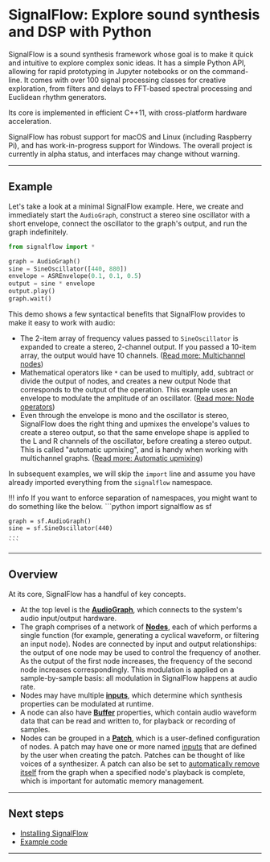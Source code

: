 # SignalFlow: Explore sound synthesis and DSP with Python

SignalFlow is a sound synthesis framework whose goal is to make it quick and intuitive to explore complex sonic ideas. It has a simple Python API, allowing for rapid prototyping in Jupyter notebooks or on the command-line. It comes with over 100 signal processing classes for creative exploration, from filters and delays to FFT-based spectral processing and Euclidean rhythm generators.

Its core is implemented in efficient C++11, with cross-platform hardware acceleration.  

SignalFlow has robust support for macOS and Linux (including Raspberry Pi), and has work-in-progress support for Windows. The overall project is currently in alpha status, and interfaces may change without warning.

---

## Example

Let's take a look at a minimal SignalFlow example. Here, we create and immediately start the `AudioGraph`, construct a stereo sine oscillator with a short envelope, connect the oscillator to the graph's output, and run the graph indefinitely.

```python
from signalflow import *

graph = AudioGraph()
sine = SineOscillator([440, 880])
envelope = ASREnvelope(0.1, 0.1, 0.5)
output = sine * envelope
output.play()
graph.wait()
```

This demo shows a few syntactical benefits that SignalFlow provides to make it easy to work with audio:

 - The 2-item array of frequency values passed to `SineOscillator` is expanded to create a stereo, 2-channel output. If you passed a 10-item array, the output would have 10 channels. ([Read more: Multichannel nodes](node/multichannel.md))
 - Mathematical operators like `*` can be used to multiply, add, subtract or divide the output of nodes, and creates a new output Node that corresponds to the output of the operation. This example uses an envelope to modulate the amplitude of an oscillator. ([Read more: Node operators](node/operators.md))
 - Even through the envelope is mono and the oscillator is stereo, SignalFlow does the right thing and upmixes the envelope's values to create a stereo output, so that the same envelope shape is applied to the L and R channels of the oscillator, before creating a stereo output. This is called "automatic upmixing", and is handy when working with multichannel graphs. ([Read more: Automatic upmixing](node/multichannel.md#automatic-upmixing))

In subsequent examples, we will skip the `import` line and assume you have already imported everything from the `signalflow` namespace.

!!! info
    If you want to enforce separation of namespaces, you might want to do something like the below.
    ```python
    import signalflow as sf

    graph = sf.AudioGraph()
    sine = sf.SineOscillator(440)
    ...
    ```

---

## Overview

At its core, SignalFlow has a handful of key concepts.

- At the top level is the **[AudioGraph](graph/index.md)**, which connects to the system's audio input/output hardware.
- The graph comprises of a network of **[Nodes](node/index.md)**, each of which performs a single function (for example, generating a cyclical waveform, or filtering an input node). Nodes are connected by input and output relationships: the output of one node may be used to control the frequency of another. As the output of the first node increases, the frequency of the second node increases correspondingly. This modulation is applied on a sample-by-sample basis: all modulation in SignalFlow happens at audio rate.
- Nodes may have multiple **[inputs](node/inputs.md)**, which determine which synthesis properties can be modulated at runtime.
- A node can also have **[Buffer](buffer/index.md)** properties, which contain audio waveform data that can be read and written to, for playback or recording of samples. 
- Nodes can be grouped in a **[Patch](patch/index.md)**, which is a user-defined configuration of nodes. A patch may have one or more named [inputs](patch/inputs.md) that are defined by the user when creating the patch. Patches can be thought of like voices of a synthesizer. A patch can also be set to [automatically remove itself](patch/auto-free.md) from the graph when a specified node's playback is complete, which is important for automatic memory management.

---

## Next steps

- [Installing SignalFlow](installation/index.md)
- [Example code](http://github.com/ideoforms/signalflow/tree/master/examples)

---